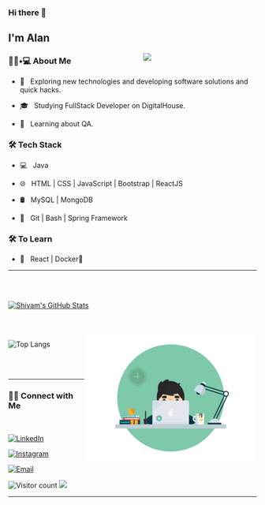 ### Hi there 👋<h2> I'm Alan</h2>

<img align='right' src="https://media.giphy.com/media/M9gbBd9nbDrOTu1Mqx/giphy.gif" width="230">

<h3> 👨🏻•💻 About Me </h3>



- 🤔 &nbsp; Exploring new technologies and developing software solutions and quick hacks.

- 🎓 &nbsp; Studying FullStack Developer on DigitalHouse.

- 🌱 &nbsp; Learning about QA.
<!--


- ✍️ &nbsp; Pursuing Web Development as hobbies/side hustles.
-->


<h3>🛠 Tech Stack</h3>



- 💻 &nbsp; Java 

- 🌐 &nbsp; HTML | CSS | JavaScript | Bootstrap | ReactJS

- 🛢 &nbsp; MySQL | MongoDB

- 🔧 &nbsp; Git | Bash | Spring Framework

<!--

- 🖥 &nbsp; Illustrator| Photoshop | InDesign

-->



<h3>🛠 To Learn</h3>

- 🔧 &nbsp; React | Docker🐳 
  
<hr>



<br/><br/>

[![Shivam's GitHub Stats](https://github-readme-stats.vercel.app/api?username=alanzoteoliva&show_icons=true)](https://github.com/alanzoteoliva)

<br/>

<br/>

<img src="https://github.com/nirala69/nirala69/blob/master/70804f7e25b11f29db904f2fa7b4cd9d.gif" width="350" align='right'>

![Top Langs](https://github-readme-stats.vercel.app/api/top-langs/?username=shivam0110&show_icons=true)

<br><br>



<hr>



<h3> 🤝🏻 Connect with Me </h3>

<br>



<p align="center">

<a href="https://www.linkedin.com/in/alanzoteoliva93/"><img alt="LinkedIn" src="https://img.shields.io/badge/LinkedIn-Oliva%20Alan-blue?style=flat-square&logo=linkedin"></a>

<a href="https://www.instagram.com/alanzoteoliva/"><img alt="Instagram" src="https://img.shields.io/badge/Instagram-alanzoteoliva-black?style=flat-square&logo=instagram"></a>

<a href="mailto:alanzoteoliva@gmail.com"><img alt="Email" src="https://img.shields.io/badge/Email-alanzoteoliva@gmail.com-blue?style=flat-square&logo=gmail"></a>

</p>





![Visitor count](https://visitor-badge.laobi.icu/badge?page_id=alanzoteoliva.alanzoteoliva)   <img src="https://media.giphy.com/media/dxn6fRlTIShoeBr69N/giphy.gif" width="30">





<hr>

<!--
**alanzoteoliva/alanzoteoliva** is a ✨ _special_ ✨ repository because its `README.md` (this file) appears on your GitHub profile.

Here are some ideas to get you started:

- 🔭 I’m currently working on ...
- 🌱 I’m currently learning ...
- 👯 I’m looking to collaborate on ...
- 🤔 I’m looking for help with ...
- 💬 Ask me about ...
- 📫 How to reach me: ...
- 😄 Pronouns: ...
- ⚡ Fun fact: ...
-->
